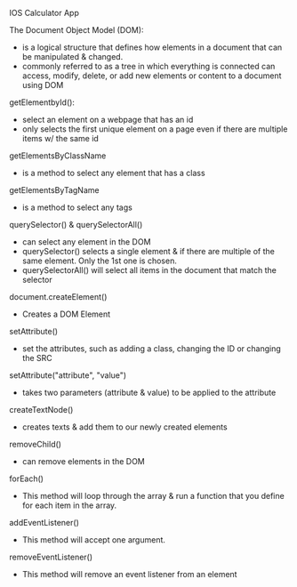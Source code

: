IOS Calculator App

The Document Object Model (DOM):

- is a logical structure that defines how elements in a document that can be manipulated & changed.
- commonly referred to as a tree in which everything is connected
  can access, modify, delete, or add new elements or content to a document using DOM

getElementbyId():

- select an element on a webpage that has an id
- only selects the first unique element on a page even if there are multiple items w/ the same id

getElementsByClassName

- is a method to select any element that has a class

getElementsByTagName

- is a method to select any tags

querySelector() & querySelectorAll()

- can select any element in the DOM
- querySelector() selects a single element & if there are multiple of the same element. Only the 1st one is chosen.
- querySelectorAll() will select all items in the document that match the selector

document.createElement()

- Creates a DOM Element

setAttribute()

- set the attributes, such as adding a class, changing the ID or changing the SRC

setAttribute("attribute", "value")

- takes two parameters (attribute & value) to be applied to the attribute

createTextNode()

- creates texts & add them to our newly created elements

removeChild()

- can remove elements in the DOM

forEach()

- This method will loop through the array & run a function that you define for each item in the array.

addEventListener()

- This method will accept one argument.

removeEventListener()

- This method will remove an event listener from an element
